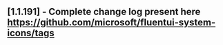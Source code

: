 ## [1.1.191] - Complete change log present here https://github.com/microsoft/fluentui-system-icons/tags